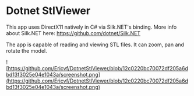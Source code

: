 # Dotnet StlViewer

This app uses DirectX11 natively in C# via Silk.NET's binding. 
More info about Silk.NET here: https://github.com/dotnet/Silk.NET

The app is capable of reading and viewing STL files. 
It can zoom, pan and rotate the model. 


![https://github.com/Ericvf/DotnetStlViewer/blob/12c0220bc70072df205a6dbd13f3025e04e1043a/screenshot.png](https://github.com/Ericvf/DotnetStlViewer/blob/12c0220bc70072df205a6dbd13f3025e04e1043a/screenshot.png)
